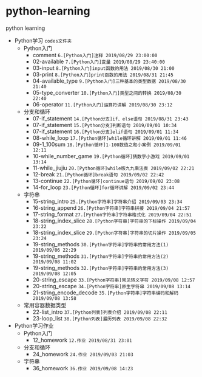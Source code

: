 # python-learning
python learning

* Python学习 `codes文件夹`  
    * Python入门
        *   comment `6.[Python入门]注释 2019/08/29 23:00:00`
        *   02-available `7.[Python入门]变量 2019/08/29 23:40:00 `
        *   03-input `8.[Python入门]input函数的用法 2019/08/30 21:00`
        *   03-print `8.[Python入门]print函数的用法 2019/08/31 21:45`
        *   04-available_type `9.[Python入门]三种基本的类型数据 2019/08/30 21:40`
        *   05-type_converter `10.[Python入门]类型之间的转换 2019/08/30 22:40`
        *   06-operator `11.[Python入门]运算符讲解 2019/08/30 23:12`
    * 分支和循环
        *   07-if_statement `14.[Python分支]if、else语句 2019/08/31 23:43`
        *   07-if_statement `15.[Python分支]判断语句 2019/09/01 10:34`
        *   07-if_statement `16.[Python分支]elif语句 2019/09/01 11:34`
        *   08-while_loop `17.[Python循环]while循环讲解 2019/09/01 11:46`
        *   09-1_100sum `18.[Python循环]1-100数值之和小案例 2019/09/01 12:11`
        *   10-while_number_game `19.[Python循环]猜数字小游戏 2019/09/01 13:14`
        *   11-while_jiujiu `20.[Python循环]while版九九乘法表 2019/09/02 22:21`
        *   12-break `21.[Python循环]break语句 2019/09/02 22:42`
        *   13-continue `22.[Python循环]continue语句 2019/09/02 23:08`
        *   14-for_loop `23.[Python循环]for循环讲解 2019/09/02 23:44`
    * 字符串
        *   15-string_intro `25.[Python字符串]字符串介绍 2019/09/03 23:34`
        *   16-string_append `26.[Python字符串]字符串拼接 2019/09/04 21:57`
        *   17-string_format `27.[Python字符串]字符串格式化 2019/09/04 22:51`
        *   18-string_index_slice `28.[Python字符串]字符串的下标操作 2019/09/04 23:22`
        *   18-string_index_slice `29.[Python字符串]字符串的切片操作 2019/09/05 23:24`
        *   19-string_methods `30.[Python字符串]字符串的常用方法(1) 2019/09/06 22:29`
        *   19-string_methods `31.[Python字符串]字符串的常用方法(2) 2019/09/08 11:02`
        *   19-string_methods `32.[Python字符串]字符串的常用方法(3) 2019/09/08 12:05`
        *   20-string_escape `33.[Python字符串]常见转义字符 2019/09/08 12:57`
        *   20-string_escape `34.[Python字符串]原生字符串 2019/09/08 13:14`
        *   21-string_encode_decode `35.[Python字符串]字符串编码和解码 2019/09/08 13:58`
    * 常用容器数据类型
        *   22-list_intro `37.[Python列表]列表介绍 2019/09/08 22:11`
        *   23-loop_list `38.[Python列表]遍历列表 2019/09/08 22:32`
* Python学习作业
    * Python入门
        * 12_homework `12.作业 2019/08/31 23:01`
    * 分支和循环
        * 24_homework `24.作业 2019/09/03 21:03`
    * 字符串
        * 36_homework `36.作业 2019/09/08 14:23`